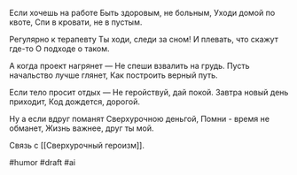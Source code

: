 Если хочешь на работе
Быть здоровым, не больным,
Уходи домой по квоте,
Спи в кровати, не в пустым.

Регулярно к терапевту
Ты ходи, следи за сном!
И плевать, что скажут где-то
О подходе о таком.

А когда проект нагрянет —
Не спеши взвалить на грудь.
Пусть начальство лучше глянет,
Как построить верный путь.

Если тело просит отдых —
Не геройствуй, дай покой.
Завтра новый день приходит,
Код дождется, дорогой.

Ну а если вдруг поманят
Сверхурочною деньгой,
Помни - время не обманет,
Жизнь важнее, друг ты мой.

Связь с [[Сверхурочный героизм]].

#humor #draft #ai